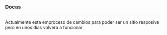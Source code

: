 ### Docas
<hr>
Actualmente esta emproceso de cambios para poder ser un sitio resposive pero en unos dias volvera a funcionar 
